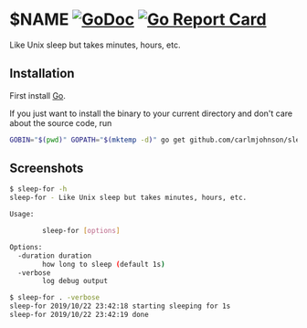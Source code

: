 # $NAME [![GoDoc](https://godoc.org/github.com/carlmjohnson/sleep-for?status.svg)](https://godoc.org/github.com/carlmjohnson/sleep-for) [![Go Report Card](https://goreportcard.com/badge/github.com/carlmjohnson/sleep-for)](https://goreportcard.com/report/github.com/carlmjohnson/sleep-for)

Like Unix sleep but takes minutes, hours, etc.

## Installation

First install [Go](http://golang.org).

If you just want to install the binary to your current directory and don't care about the source code, run

```bash
GOBIN="$(pwd)" GOPATH="$(mktemp -d)" go get github.com/carlmjohnson/sleep-for
```

## Screenshots

```bash
$ sleep-for -h
sleep-for - Like Unix sleep but takes minutes, hours, etc.

Usage:

        sleep-for [options]

Options:
  -duration duration
        how long to sleep (default 1s)
  -verbose
        log debug output

$ sleep-for . -verbose
sleep-for 2019/10/22 23:42:18 starting sleeping for 1s
sleep-for 2019/10/22 23:42:19 done
```

